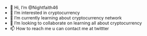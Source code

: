 - 👋 Hi, I’m @Nightfaith46
- 👀 I’m interested in cryptocurrency
- 🌱 I’m currently learning about cryptocurrency network
- 💞️ I’m looking to collaborate on learning all about cryptocurrency
- 📫 How to reach me u can contact me at twittter

<!---
Nightfaith46/Nightfaith46 is a ✨ special ✨ repository because its `README.md` (this file) appears on your GitHub profile.
You can click the Preview link to take a look at your changes.
--->
